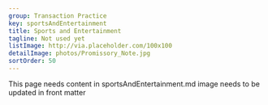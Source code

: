 ```yaml
---
group: Transaction Practice
key: sportsAndEntertainment
title: Sports and Entertainment
tagline: Not used yet
listImage: http://via.placeholder.com/100x100
detailImage: photos/Promissory_Note.jpg
sortOrder: 50
---
```

This page needs content in sportsAndEntertainment.md
image needs to be updated in front matter